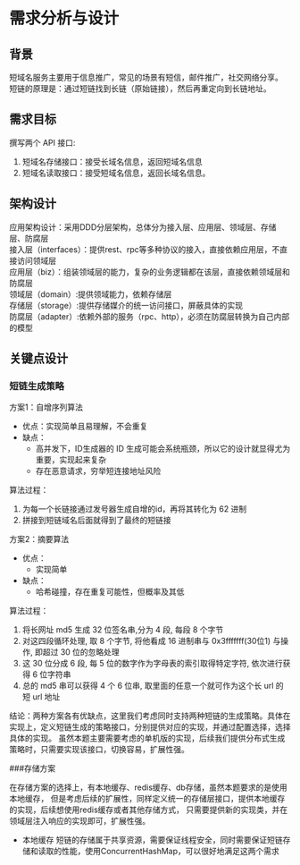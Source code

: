 # 需求分析与设计

## 背景

短域名服务主要用于信息推广，常见的场景有短信，邮件推广，社交网络分享。<br/>
短链的原理是：通过短链找到长链（原始链接），然后再重定向到长链地址。

## 需求目标

撰写两个 API 接口:
1. 短域名存储接口：接受长域名信息，返回短域名信息
2. 短域名读取接口：接受短域名信息，返回长域名信息。

## 架构设计
应用架构设计：采用DDD分层架构，总体分为接入层、应用层、领域层、存储层、防腐层<br/>
接入层（interfaces）：提供rest、rpc等多种协议的接入，直接依赖应用层，不直接访问领域层<br/>
应用层（biz）：组装领域层的能力，复杂的业务逻辑都在该层，直接依赖领域层和防腐层<br/>
领域层（domain）:提供领域能力，依赖存储层<br/>
存储层（storage）:提供存储媒介的统一访问接口，屏蔽具体的实现<br/>
防腐层（adapter）:依赖外部的服务（rpc、http），必须在防腐层转换为自己内部的模型<br/>

## 关键点设计

### 短链生成策略

方案1：自增序列算法
* 优点：实现简单且易理解，不会重复
* 缺点：
    * 高并发下，ID生成器的 ID 生成可能会系统瓶颈，所以它的设计就显得尤为重要，实现起来复杂
    * 存在恶意请求，穷举短连接地址风险

算法过程：
1. 为每一个长链接通过发号器生成自增的id，再将其转化为 62 进制
2. 拼接到短链域名后面就得到了最终的短链接

方案2：摘要算法
* 优点：<br/>
    * 实现简单
* 缺点：
    * 哈希碰撞，存在重复可能性，但概率及其低

算法过程：<br/>
1. 将长网址 md5 生成 32 位签名串,分为 4 段, 每段 8 个字节 <br/>
2. 对这四段循环处理, 取 8 个字节, 将他看成 16 进制串与 0x3fffffff(30位1) 与操作, 即超过 30 位的忽略处理 <br/>
3. 这 30 位分成 6 段, 每 5 位的数字作为字母表的索引取得特定字符, 依次进行获得 6 位字符串 <br/>
4. 总的 md5 串可以获得 4 个 6 位串, 取里面的任意一个就可作为这个长 url 的短 url 地址 <br/>

结论：两种方案各有优缺点，这里我们考虑同时支持两种短链的生成策略。具体在实现上，定义短链生成的策略接口，分别提供对应的实现，并通过配置选择，选择具体的实现。
虽然本题主要需要考虑的单机版的实现，后续我们提供分布式生成策略时，只需要实现该接口，切换容易，扩展性强。

###存储方案

在存储方案的选择上，有本地缓存、redis缓存、db存储，虽然本题要求的是使用本地缓存，
但是考虑后续的扩展性，同样定义统一的存储层接口，提供本地缓存的实现，后续想使用redis缓存或者其他存储方式，
只需要提供新的实现类，并在领域层注入响应的实现即可，扩展性强。

* 本地缓存
    短链的存储属于共享资源，需要保证线程安全，同时需要保证短链存储和读取的性能，使用ConcurrentHashMap，可以很好地满足这两个需求